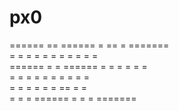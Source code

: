 # px0
======       ==       ======  =  ==    =  =======                                                                            
=    =      =  =      =       =  = =   =  =     =                                                                           
======     =    =     ======  =  =  =  =  =     =                                                                                   
=         =      =         =  =  =   = =  =     =                                                                             
=        =        =        =  =  =    ==  =     =                                                                              
=       =          =  ======  =  =     =  =======                                                                                 
